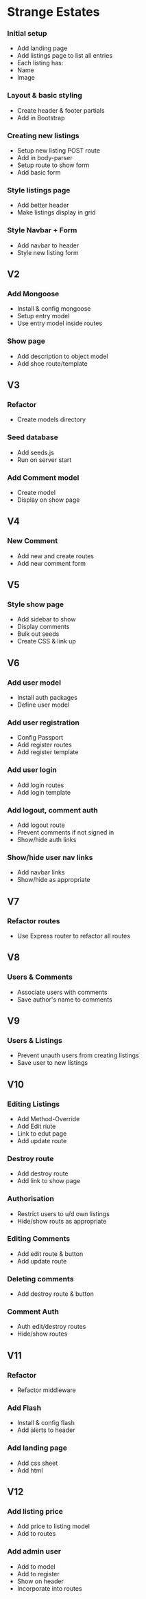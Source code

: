 # Strange Estates

### Initial setup
* Add landing page
* Add listings page to list all entries
 * Each listing has:
  * Name
  * Image

### Layout & basic styling
* Create header & footer partials
* Add in Bootstrap

### Creating new listings
* Setup new listing POST route
* Add in body-parser
* Setup route to show form
* Add basic form


### Style listings page
* Add better header
* Make listings display in grid

### Style Navbar + Form
* Add navbar to header
* Style new listing form

## V2

### Add Mongoose
* Install & config mongoose
* Setup entry model
* Use entry model inside routes

### Show page
* Add description to object model
* Add shoe route/template

## V3

### Refactor
* Create models directory

### Seed database
* Add seeds.js
* Run on server start

### Add Comment model
* Create model
* Display on show page

## V4

### New Comment
* Add new and create routes
* Add new comment form

## V5

### Style show page
* Add sidebar to show
* Display comments
* Bulk out seeds
* Create CSS & link up

## V6

### Add user model
* Install auth packages
* Define user model

### Add user registration
* Config Passport
* Add register routes
* Add register template

### Add user login
* Add login routes
* Add login template

### Add logout, comment auth
* Add logout route
* Prevent comments if not signed in
* Show/hide auth links

### Show/hide user nav links
* Add navbar links
* Show/hide as appropriate

## V7

### Refactor routes
* Use Express router to refactor all routes

## V8

### Users & Comments
* Associate users with comments
* Save author's name to comments

## V9

### Users & Listings
* Prevent unauth users from creating listings
* Save user to new listings

## V10

### Editing Listings
* Add Method-Override
* Add Edit riute
* Link to edut page
* Add update route

### Destroy route
* Add destroy route
* Add link to show page

### Authorisation
* Restrict users to u/d own listings
* Hide/show routs as appropriate

### Editing Comments
* Add edit route & button
* Add update route

### Deleting comments
* Add destroy route & button

### Comment Auth
* Auth edit/destroy routes
* Hide/show routes

## V11

### Refactor
* Refactor middleware

### Add Flash
* Install & config flash
* Add alerts to header

### Add landing page
* Add css sheet
* Add html

## V12

### Add listing price
* Add price to listing model
* Add to routes

### Add admin user
* Add to model
* Add to register
* Show on header
* Incorporate into routes